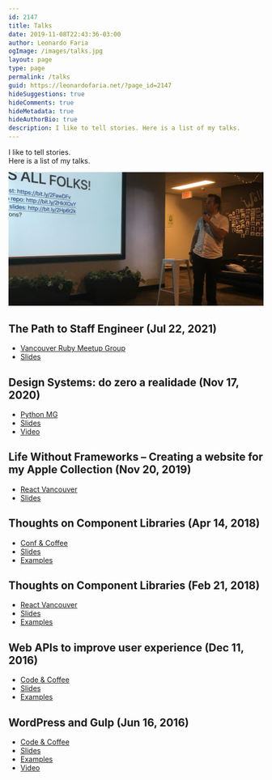 ```yaml
---
id: 2147
title: Talks
date: 2019-11-08T22:43:36-03:00
author: Leonardo Faria
ogImage: /images/talks.jpg
layout: page
type: page
permalink: /talks
guid: https://leonardofaria.net/?page_id=2147
hideSuggestions: true
hideComments: true
hideMetadata: true
hideAuthorBio: true
description: I like to tell stories. Here is a list of my talks.
---
```


<div class="intro mb-16">
<p>
I like to tell stories.<br/>
Here is a list of my talks.
</p>
</div>

<div class="full-width"><img alt="Talks" src="/images/talks.jpg" /></div>

## The Path to Staff Engineer (Jul 22, 2021)

* [Vancouver Ruby Meetup Group](https://www.meetup.com/vancouver-ruby/events/279344837/)
* [Slides](https://www.icloud.com/keynote/0QMt12KcWdyuYRlJGBANWQe9g#staff-engineer)
## Design Systems: do zero a realidade (Nov 17, 2020)

* [Python MG](https://www.meetup.com/pt-BR/PythonMG/events/274489421/)
* [Slides](https://www.icloud.com/keynote/0A1VJ6XTaJ6Nsk1CX9HAKImpg#design-systems)
* [Video](https://youtu.be/BvuG6DeFN3w?t=2258)
## Life Without Frameworks – Creating a website for my Apple Collection (Nov 20, 2019)

* [React Vancouver](https://reactvancouver.com/event/november-2019-meetup)
* [Slides](http://bit.ly/collection-talk)

## Thoughts on Component Libraries (Apr 14, 2018)

* [Conf & Coffee](https://www.meetup.com/codecoffeeyvr/events/249207842/)
* [Slides](https://leonardofaria.github.io/building-a-react-component-library/)
* [Examples](https://github.com/leonardofaria/leozera-ui)

## Thoughts on Component Libraries (Feb 21, 2018)

* [React Vancouver](https://reactvancouver.com/event/february-2018-meetup)
* [Slides](https://leonardofaria.github.io/thoughts-on-component-libraries-react-vancouver/)
* [Examples](https://github.com/leonardofaria/leozera-ui)

## Web APIs to improve user experience (Dec 11, 2016)

* [Code & Coffee](https://www.meetup.com/codecoffeeyvr/events/235583183/)
* [Slides](https://leonardofaria.github.io/web-apis-to-improve-ux-slides/)
* [Examples](https://github.com/leonardofaria/web-apis-to-improve-ux)

## WordPress and Gulp (Jun 16, 2016)

* [Code & Coffee](https://www.meetup.com/codecoffeeyvr/events/231709823/)
* [Slides](https://leonardofaria.github.io/wordpress-gulp-meetup/)
* [Examples](https://github.com/leonardofaria/meetup-gulp)
* [Video](https://youtu.be/5bg9gBWwInQ?t=227)

